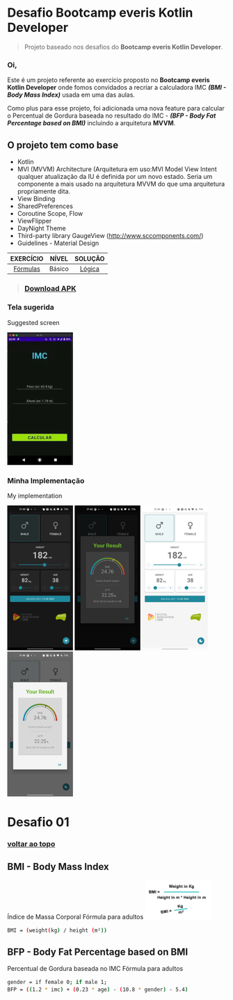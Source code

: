 # <a name="anchorTop"></a>Desafio Bootcamp everis Kotlin Developer
> Projeto baseado nos desafios do **Bootcamp everis Kotlin Developer**.



### Oi,

Este é um projeto referente ao exercício proposto no **Bootcamp everis Kotlin Developer** onde fomos convidados a recriar a calculadora IMC ***(BMI - Body Mass Index)*** usada em uma das aulas.

Como plus para esse projeto, foi adicionada uma nova feature para calcular o Percentual de Gordura baseada no resultado do IMC - ***(BFP - Body Fat Percentage based on BMI)*** incluindo a arquitetura **MVVM**.



## O projeto tem como base

- Kotlin
- MVI (MVVM) Architecture (Arquitetura em uso:MVI Model View Intent qualquer atualização da IU é definida por um novo estado. Seria um componente a mais usado na arquitetura MVVM do que uma arquitetura propriamente dita.
- View Binding
- SharedPreferences
- Coroutine Scope, Flow
- ViewFlipper
- DayNight Theme
- Third-party library GaugeView (http://www.sccomponents.com/)
- Guidelines - Material Design



| EXERCÍCIO | NÍVEL | SOLUÇÃO |
| :--: | :--: | :--: |
| [Fórmulas](#anchor01) | Básico | [Lógica](app/src/main/java/fbo/costa/bootcampeveris/repository/RepositoryChallenge1.kt) |




 > ### [Download APK](https://github.com/F4bioo/BMI/raw/master/app/release/app-release.apk)



### Tela sugerida

Suggested screen

<img src="suggested.png" width="30%"></img>



### Minha Implementação

My implementation

<img src="screen_capture1.png" width="30%"></img>
<img src="screen_capture2.png" width="30%"></img>
<img src="screen_capture3.png" width="30%"></img>
<img src="screen_capture4.png" width="30%"></img>

# <a id="anchor01"></a>Desafio 01 

### [voltar ao topo](#anchorTop)

## **BMI - Body Mass Index**
Índice de Massa Corporal
Fórmula para adultos
<img src="BMI.png" width="30%"></img>

```sh
BMI = (weight(kg) / height (m²))
```



## **BFP - Body Fat Percentage based on BMI**
Percentual de Gordura baseada no IMC
Fórmula para adultos

```sh
gender = if female 0; if male 1;
BFP = ((1.2 * imc) + (0.23 * age) - (10.8 * gender) - 5.4)
```
